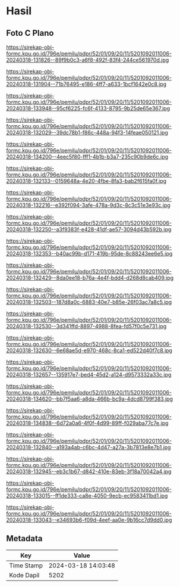 # Hasil

## Foto C Plano

https://sirekap-obj-formc.kpu.go.id/796e/pemilu/pdpr/52/01/09/20/11/5201092011006-20240318-131826--89f9b0c3-a6f8-492f-83f4-244ce561970d.jpg

https://sirekap-obj-formc.kpu.go.id/796e/pemilu/pdpr/52/01/09/20/11/5201092011006-20240318-131904--71b76495-e186-4ff7-a633-1bcf1642e0c8.jpg

https://sirekap-obj-formc.kpu.go.id/796e/pemilu/pdpr/52/01/09/20/11/5201092011006-20240318-133948--95cf6225-fc6f-4133-8795-9b25de65e367.jpg

https://sirekap-obj-formc.kpu.go.id/796e/pemilu/pdpr/52/01/09/20/11/5201092011006-20240318-132029--39dc78b1-f86c-448a-94f3-14feae050121.jpg

https://sirekap-obj-formc.kpu.go.id/796e/pemilu/pdpr/52/01/09/20/11/5201092011006-20240318-134200--4eec5f80-fff1-4b1b-b3a7-235c90b9de6c.jpg

https://sirekap-obj-formc.kpu.go.id/796e/pemilu/pdpr/52/01/09/20/11/5201092011006-20240318-132133--0159648a-4e20-4fbe-8fa3-bab2f615fa0f.jpg

https://sirekap-obj-formc.kpu.go.id/796e/pemilu/pdpr/52/01/09/20/11/5201092011006-20240318-132216--e392f094-3afe-478a-9d3c-8c3c51e3e93c.jpg

https://sirekap-obj-formc.kpu.go.id/796e/pemilu/pdpr/52/01/09/20/11/5201092011006-20240318-132250--a3f9383f-e428-41df-ae57-3094d43b592b.jpg

https://sirekap-obj-formc.kpu.go.id/796e/pemilu/pdpr/52/01/09/20/11/5201092011006-20240318-132353--b40ac99b-d171-419b-95de-8c88243ee6e5.jpg

https://sirekap-obj-formc.kpu.go.id/796e/pemilu/pdpr/52/01/09/20/11/5201092011006-20240318-132429--8da0ee18-b76a-4e4f-bdd4-d268d8cab409.jpg

https://sirekap-obj-formc.kpu.go.id/796e/pemilu/pdpr/52/01/09/20/11/5201092011006-20240318-132503--187d8a0c-6883-40e7-b85e-26f03ac7a8c5.jpg

https://sirekap-obj-formc.kpu.go.id/796e/pemilu/pdpr/52/01/09/20/11/5201092011006-20240318-132530--3d341ffd-8897-4988-8fea-fd57f0c5e731.jpg

https://sirekap-obj-formc.kpu.go.id/796e/pemilu/pdpr/52/01/09/20/11/5201092011006-20240318-132630--6e68ae5d-e970-468c-8ca1-ed522d40f7c8.jpg

https://sirekap-obj-formc.kpu.go.id/796e/pemilu/pdpr/52/01/09/20/11/5201092011006-20240318-132657--135917e7-bed4-45d2-a124-d9573332a33c.jpg

https://sirekap-obj-formc.kpu.go.id/796e/pemilu/pdpr/52/01/09/20/11/5201092011006-20240318-134620--bb7f5aa6-a8da-466b-bc9a-4dcd8799f383.jpg

https://sirekap-obj-formc.kpu.go.id/796e/pemilu/pdpr/52/01/09/20/11/5201092011006-20240318-134838--6d72a0a6-4f0f-4d99-89ff-f029aba77c7e.jpg

https://sirekap-obj-formc.kpu.go.id/796e/pemilu/pdpr/52/01/09/20/11/5201092011006-20240318-132840--a193a4ab-c6bc-4d47-a27a-3b7813e8e7b1.jpg

https://sirekap-obj-formc.kpu.go.id/796e/pemilu/pdpr/52/01/09/20/11/5201092011006-20240318-132945--eb3c1b67-d842-410e-83eb-3f18a70042a4.jpg

https://sirekap-obj-formc.kpu.go.id/796e/pemilu/pdpr/52/01/09/20/11/5201092011006-20240318-133015--ff1de333-ca8e-4050-9ecb-ec9583411bd1.jpg

https://sirekap-obj-formc.kpu.go.id/796e/pemilu/pdpr/52/01/09/20/11/5201092011006-20240318-133043--e34693b6-f09d-4eef-aa0e-9b16cc7d9dd0.jpg


## Metadata

| Key        | Value               |
| ---------- | ------------------- |
| Time Stamp | 2024-03-18 14:03:48 |
| Kode Dapil | 5202                |



